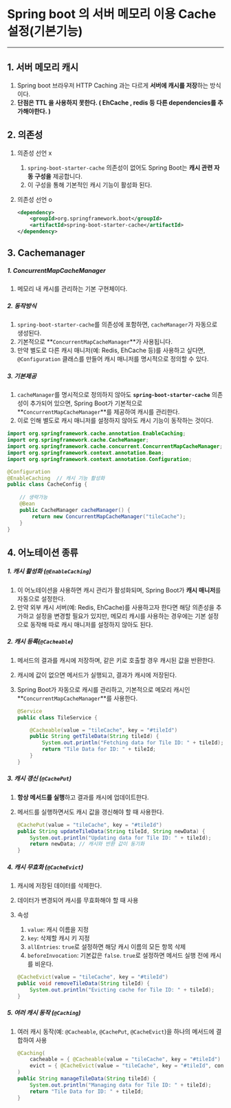 # Spring boot 의 서버 메모리 이용 Cache설정(기본기능)

---

>

## 1. 서버 메모리 캐시

1. Spring boot 브라우저 HTTP Caching 과는 다르게 **서버에 캐시를 저장**하는 방식이다. 
1. **단점은 TTL 을 사용하지 못한다. ( EhCache , redis 등 다른 dependencies를 추가해야한다. )**

## 2. 의존성

1. 의존성 선언 x

   1. `spring-boot-starter-cache` 의존성이 없어도 Spring Boot는 **캐시 관련 자동 구성을** 제공합니다. 
   2. 이 구성을 통해 기본적인 캐시 기능이 활성화 된다. 

2. 의존성 선언 o

   ```xml
   <dependency>
       <groupId>org.springframework.boot</groupId>
       <artifactId>spring-boot-starter-cache</artifactId>
   </dependency>
   ```

## 3. Cachemanager

##### 1. ConcurrentMapCacheManager 

1. 메모리 내 캐시를 관리하는 기본 구현체이다. 

##### 2. 동작방식

1. `spring-boot-starter-cache`를 의존성에 포함하면, `cacheManager`가 자동으로 생성된다. 
2. 기본적으로 **`ConcurrentMapCacheManager`**가 사용됩니다.
3. 만약 별도로 다른 캐시 매니저(예: Redis, EhCache 등)를 사용하고 싶다면, `@Configuration` 클래스를 만들어 캐시 매니저를 명시적으로 정의할 수 있다. 

##### 3. 기본제공

1. `cacheManager`를 명시적으로 정의하지 않아도 **`spring-boot-starter-cache`** 의존성이 추가되어 있으면, Spring Boot가 기본적으로 **`ConcurrentMapCacheManager`**를 제공하여 캐시를 관리한다. 
2. 이로 인해 별도로 캐시 매니저를 설정하지 않아도 캐시 기능이 동작하는 것이다. 

```java
import org.springframework.cache.annotation.EnableCaching;
import org.springframework.cache.CacheManager;
import org.springframework.cache.concurrent.ConcurrentMapCacheManager;
import org.springframework.context.annotation.Bean;
import org.springframework.context.annotation.Configuration;

@Configuration
@EnableCaching  // 캐시 기능 활성화
public class CacheConfig {
    
    // 생략가능 
    @Bean
    public CacheManager cacheManager() {
        return new ConcurrentMapCacheManager("tileCache");
    }
}
```

## 4. 어노테이션 종류

##### 1. 캐시 활성화 (`@EnableCaching`)

1. 이 어노테이션을 사용하면 캐시 관리가 활성화되며, Spring Boot가 **캐시 매니저**를 자동으로 설정한다. 
2. 만약 외부 캐시 서버(예: Redis, EhCache)를 사용하고자 한다면 해당 의존성을 추가하고 설정을 변경할 필요가 있지만, 메모리 캐시를 사용하는 경우에는 기본 설정으로 동작해 따로 캐시 매니저를 설정하지 않아도 된다. 

##### 2. 캐시 등록(`@Cacheable`)

1. 메서드의 결과를 캐시에 저장하며, 같은 키로 호출할 경우 캐시된 값을 반환한다. 

2. 캐시에 값이 없으면 메서드가 실행되고, 결과가 캐시에 저장된다. 

3. Spring Boot가 자동으로 캐시를 관리하고, 기본적으로 메모리 캐시인 **`ConcurrentMapCacheManager`**를 사용한다. 

   ```java
   @Service
   public class TileService {
   
       @Cacheable(value = "tileCache", key = "#tileId")
       public String getTileData(String tileId) {
           System.out.println("Fetching data for Tile ID: " + tileId); // 캐시가 없는 경우만 출력
           return "Tile Data for ID: " + tileId;
       }
   }
   ```

##### 3. 캐시 갱신 (`@CachePut`)

1. **항상 메서드를 실행**하고 결과를 캐시에 업데이트한다. 

2. 메서드를 실행하면서도 캐시 값을 갱신해야 할 때 사용한다. 

   ```java
   @CachePut(value = "tileCache", key = "#tileId")
   public String updateTileData(String tileId, String newData) {
       System.out.println("Updating data for Tile ID: " + tileId);
       return newData; // 캐시와 반환 값이 동기화
   }
   ```

##### 4. 캐시 무효화 (`@CacheEvict`)

1. 캐시에 저장된 데이터를 삭제한다. 

2. 데이터가 변경되어 캐시를 무효화해야 할 때 사용

3. 속성 

   1. `value`: 캐시 이름을 지정
   2. `key`: 삭제할 캐시 키 지정
   3. `allEntries`: `true`로 설정하면 해당 캐시 이름의 모든 항목 삭제
   4. `beforeInvocation`: 기본값은 `false`. `true`로 설정하면 메서드 실행 전에 캐시를 비운다. 

   ```java
   @CacheEvict(value = "tileCache", key = "#tileId")
   public void removeTileData(String tileId) {
       System.out.println("Evicting cache for Tile ID: " + tileId);
   }
   ```

##### 5. 여러 캐시 동작 (`@Caching`)

1. 여러 캐시 동작(예: `@Cacheable`, `@CachePut`, `@CacheEvict`)을 하나의 메서드에 결합하여 사용

   ```java
   @Caching(
       cacheable = { @Cacheable(value = "tileCache", key = "#tileId") },
       evict = { @CacheEvict(value = "tileCache", key = "#tileId", condition = "#tileId.length() > 5") }
   )
   public String manageTileData(String tileId) {
       System.out.println("Managing data for Tile ID: " + tileId);
       return "Tile Data for ID: " + tileId;
   }
   ```

   

